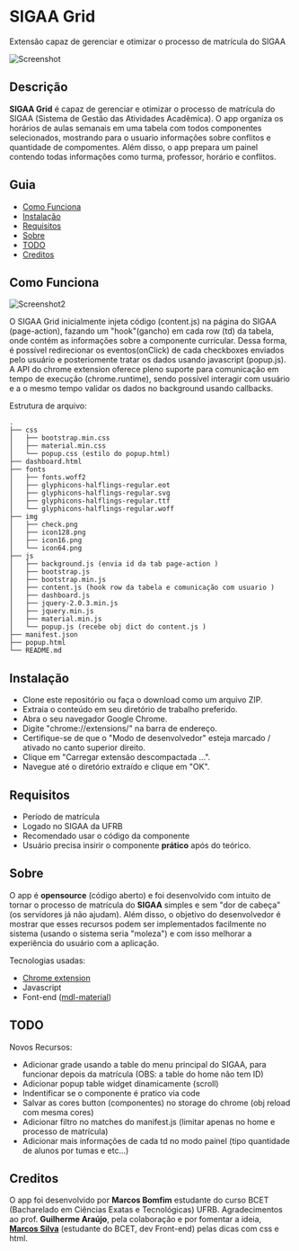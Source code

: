 # SIGAA Grid

Extensão capaz de gerenciar e otimizar o processo de matrícula do SIGAA

![Screenshot](https://i.imgur.com/1Mh42Vh.png)

## Descrição
**SIGAA Grid** é capaz de gerenciar e otimizar o processo de matrícula do SIGAA (Sistema de Gestão das Atividades Acadêmica). O app organiza os horários de aulas semanais em uma tabela com todos componentes selecionados, mostrando para o usuario informações sobre conflitos e quantidade de compomentes.  Além disso, o app prepara um painel contendo todas informações como turma, professor, horário e conflitos.

## Guia

* [Como Funciona](#como-funciona)
* [Instalação](#instalacao)
* [Requisitos](#requisitos)
* [Sobre](#sobre)
* [TODO](#todo)
* [Creditos](#creditos)

## Como Funciona
![Screenshot2](https://image.slidesharecdn.com/1sgsriq5taglzqptrm4t-signature-942389a42e619b391f3db97b5433b2bc2817b0440f869b7f9ee19ee06d54d490-poli-150121203338-conversion-gate02/95/introduction-to-chrome-extension-development-12-1024.jpg?cb=1421872591)

O SIGAA Grid inicialmente injeta código (content.js) na página do SIGAA (page-action), fazando um "hook"(gancho) em cada row (td) da tabela, onde contém as informações sobre a componente curricular. Dessa forma, é possível redirecionar os eventos(onClick) de cada checkboxes enviados pelo usuário e posteriomente tratar os dados usando javascript (popup.js). A API do chrome extension oferece  pleno suporte para comunicação em tempo de execução (chrome.runtime), sendo possível interagir com usuário e a o mesmo tempo validar os dados no background usando callbacks.

Estrutura de arquivo:

```
.
├── css
│   ├── bootstrap.min.css
│   ├── material.min.css
│   └── popup.css (estilo do popup.html)
├── dashboard.html
├── fonts
│   ├── fonts.woff2
│   ├── glyphicons-halflings-regular.eot
│   ├── glyphicons-halflings-regular.svg
│   ├── glyphicons-halflings-regular.ttf
│   └── glyphicons-halflings-regular.woff
├── img
│   ├── check.png
│   ├── icon128.png
│   ├── icon16.png
│   └── icon64.png
├── js
│   ├── background.js (envia id da tab page-action )
│   ├── bootstrap.js
│   ├── bootstrap.min.js
│   ├── content.js (hook row da tabela e comunicação com usuario )
│   ├── dashboard.js
│   ├── jquery-2.0.3.min.js
│   ├── jquery.min.js
│   ├── material.min.js
│   └── popup.js (recebe obj dict do content.js )
├── manifest.json
├── popup.html
└── README.md

```

## Instalação

- Clone este repositório ou faça o download como um arquivo ZIP.
- Extraia o conteúdo em seu diretório de trabalho preferido.
- Abra o seu navegador Google Chrome.
- Digite "chrome://extensions/" na barra de endereço.
- Certifique-se de que o "Modo de desenvolvedor" esteja marcado / ativado no canto superior direito.
- Clique em "Carregar extensão descompactada ...".
- Navegue até o diretório extraído e clique em "OK".


## Requisitos

- Período de matrícula
- Logado no SIGAA da UFRB
- Recomendado usar o código da componente
- Usuário precisa insirir o componente **prático** após do teórico.

## Sobre

O app é **opensource** (código aberto) e foi desenvolvido com intuito de tornar o processo de matrícula do **SIGAA** simples e sem "dor de cabeça" (os servidores já não ajudam). Além disso, o objetivo do desenvolvedor é mostrar que esses  recursos podem ser implementados facilmente no sistema (usando o sistema seria "moleza") e com isso melhorar a experiência do usuário com a aplicação.

Tecnologias usadas:

- [Chrome extension](https://developer.chrome.com/extensions)
- Javascript
- Font-end ([mdl-material](https://getmdl.io/started/index.html))


## TODO

Novos Recursos:

* Adicionar grade usando a table do menu principal do SIGAA, para funcionar depois da matrícula (OBS: a table do home não tem ID)
* Adicionar popup table widget dinamicamente (scroll)
* Indentificar se o componente é pratico via code
* Salvar as cores button (componentes) no storage do chrome (obj reload com mesma cores)
* Adicionar filtro no matches do manifest.js (limitar apenas no home e processo de matrícula)
* Adicionar mais informações de cada td no modo painel (tipo quantidade de alunos por tumas e etc...)

## Creditos

O app foi desenvolvido por **Marcos Bomfim** estudante do curso BCET (Bacharelado em Ciências Exatas e Tecnológicas) UFRB. Agradecimentos ao prof. **Guilherme Araújo**, pela colaboração e por fomentar a ideia, [**Marcos Silva**](https://github.com/mcilva) (estudante do BCET, dev Front-end) pelas dicas com css e html.
